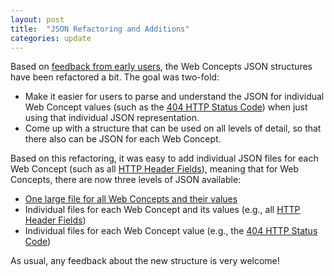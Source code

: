 ```yaml
---
layout: post
title:  "JSON Refactoring and Additions"
categories: update
---
```


Based on [feedback from early users](https://github.com/dret/webconcepts/issues/25), the Web Concepts JSON structures have been refactored a bit. The goal was two-fold:

* Make it easier for users to parse and understand the JSON for individual Web Concept values (such as the [404 HTTP Status Code](/concepts/http-status-code/404.json)) when just using that individual JSON representation.
* Come up with a structure that can be used on all levels of detail, so that there also can be JSON for each Web Concept.

Based on this refactoring, it was easy to add individual JSON files for each Web Concept (such as all [HTTP Header Fields](/concepts/http-headers.json)), meaning that for Web Concepts, there are now three levels of JSON available:

* [One large file for all Web Concepts and their values](/concepts/concepts.json)
* Individual files for each Web Concept and its values (e.g., all [HTTP Header Fields](/concepts/http-headers.json))
* Individual files for each Web Concept value (e.g., the [404 HTTP Status Code](/concepts/http-status-code/404.json))

As usual, any feedback about the new structure is very welcome!
